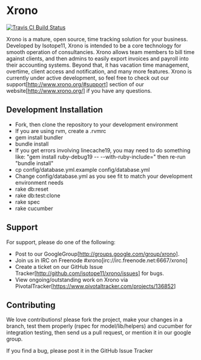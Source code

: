 # Xrono
[![Travis CI Build Status](http://travis-ci.org/isotope11/xrono.png)](http://travis-ci.org/isotope11/xrono)

Xrono is a mature, open source, time tracking solution for your business. Developed by Isotope11, Xrono is intended to be a core technology for smooth operation of consultancies. Xrono allows team members to bill time against clients, and then admins to easily export invoices and payroll into their accounting systems. Beyond that, it has vacation time management, overtime, client access and notification, and many more features. Xrono is currently under active development, so feel free to check out our support[http://www.xrono.org/#support] section of our website[http://www.xrono.org/] if you have any questions.

## Development Installation

* Fork, then clone the repository to your development environment
* If you are using rvm, create a .rvmrc
* gem install bundler
* bundle install
* If you get errors involving linecache19, you may need to do something like: "gem install ruby-debug19 -- --with-ruby-include=<path to your ruby install>" then re-run "bundle install"
* cp config/database.yml.example config/database.yml
* Change config/database.yml as you see fit to match your development environment needs
* rake db:reset
* rake db:test:clone
* rake spec
* rake cucumber

## Support
For support, please do one of the following:

* Post to our GoogleGroup[http://groups.google.com/group/xrono].
* Join us in IRC on Freenode #xrono[irc://irc.freenode.net:6667/xrono]
* Create a ticket on our GitHub Issue Tracker[http://github.com/isotope11/xrono/issues] for bugs.
* View ongoing/outstanding work on Xrono via PivotalTracker[https://www.pivotaltracker.com/projects/136852]

## Contributing

We love contributions! please fork the project, make your changes in a branch, test them properly (rspec for model/lib/helpers) and cucumber for integration testing, then send us a pull request, or mention it in our google group.

If you find a bug, please post it in the GitHub Issue Tracker
